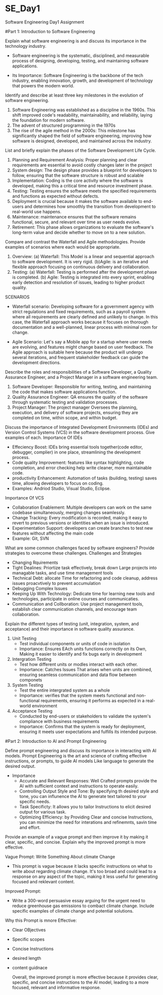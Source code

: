 # SE_Day1
Software Engineering Day1 Assignment

#Part 1: Introduction to Software Engineering

Explain what software engineering is and discuss its importance in the technology industry.
- Software engineering is the systematic, disciplined, and measurable process of designing, developing, testing, and maintaining software applications.

- Its Importance: Software Engineering is the backbone of the tech industry, enabling innovation, growth, and development of technology that powers the modern world.

Identify and describe at least three key milestones in the evolution of software engineering.
1. Software Engineering was established as a discipline in the 1960s. This shift improved code's readability, maintainability, and reliability, laying the foundation for modern software.  
2. The advent of structured programming in the 1970s
3. The rise of the agile method in the 2000s: This milestone has significantly shaped the field of software engineering, improving how software is designed, developed, and maintained across the industry.  

List and briefly explain the phases of the Software Development Life Cycle.
1. Planning and Requirement Analysis: Proper planning and clear requirements are essential to avoid costly changes later in the project
2. System design: The design phase provides a blueprint for developers to follow, ensuring that the software structure is robust and scalable
3. Implementation: Coding is the core activity where the software is developed, making this a critical time and resource investment phase.
4. Testing: Testing ensures the software meets the specified requirements and functions as expected without defects.
5. Deployment is crucial because it makes the software available to end-users and determines how smoothly the transition from development to real-world use happens.
6. Maintenance: maintenance ensures that the software remains functional, secure, and relevant over time as user needs evolve.
7. Retirement: This phase allows organizations to evaluate the software's long-term value and decide whether to move on to a new solution.

Compare and contrast the Waterfall and Agile methodologies. Provide examples of scenarios where each would be appropriate.

1. Overview: (a) Waterfall: This Model is a linear and sequential approach to software development. It is very rigid.   (b)Agile: is an iterative and flexible approach focusing on continuous delivery and collaboration.
2. Testing: (a) Waterfall: Testing is performed after the development phase is completed. (b) Agile: Testing is integrated into every sprint, enabling early detection and resolution of issues, leading to higher product quality.

 SCENARIOS 
- Waterfall scenario: Developing software for a government agency with strict regulations and fixed requirements, such as a payroll system where all requirements are clearly defined and unlikely to change. In this case, the Waterfall approach works because it focuses on thorough documentation and a well-planned, linear process with minimal room for change. 

- Agile Scenario: Let's say a Mobile app for a startup where user needs are evolving, and features might change based on user feedback. The Agile approach is suitable here because the product will undergo several iterations, and frequent stakeholder feedback can guide the development directions.
 
Describe the roles and responsibilities of a Software Developer, a Quality Assurance Engineer, and a Project Manager in a software engineering team.
1. Software Developer: Responsible for writing, testing, and maintaining the code that makes software applications function.
2. Quality Assurance Engineer: QA ensures the quality of the software through systematic testing and validation processes.
3. Project Manager: The project manager Oversees the planning, execution, and delivery of software projects, ensuring they are completed on time, within scope, and within budget.

Discuss the importance of Integrated Development Environments (IDEs) and Version Control Systems (VCS) in the software development process. Give examples of each.
Importance Of IDEs
- Effeciency Boost: IDEs bring essential tools together(code editor, debugger, complier) in one place, streamlining the development process.
- Code quality Improvement: features like syntax highlighting, code completion, and error checking help write cleaner, more maintainable code.
- productivity Enhancement: Automation of tasks (building, testing) saves time, allowing developers to focus on coding.
- Examples: Andriod Studio, Visual Studio, Eclipse.

Importance Of VCS 
- Collaboration Enablement: Multiple developers can work on the same codebase simultaneously, merging changes seamlessly.
- Change Tracking: Every modification is recorded, making it easy to revert to previous versions or identities when an issue is introduced.
- Experimentation Support: developers can create branches to test new features without affecting the main code
- Example: Git, SVN

What are some common challenges faced by software engineers? Provide strategies to overcome these challenges.
Challenges and Strategies 

- Changing Rquirements
- Tight Dealines: Priortize task effectively, break down Large projects into managable tasks, and use time management tools
- Technical Debt: allocate Time for refactoring and code cleanup, address issues proacvtively to prevent accumulation
- Debugging Complex Issues
- Keeping Up With Technology: Dedicate time for learning new tools and technologies, participate in online courses and communicaties. 
- Communication and Collboration: Use project management tools, establish clear communication channels, and encourage team collaboration.

Explain the different types of testing (unit, integration, system, and acceptance) and their importance in software quality assurance.
1. Unit Testing
   - Test individual components or units of code in isolation
   - Importance: Ensures EAch units functions correctly on its Own, Making it easier to identify and fix bugs early in development
2. Intergration Testing
   - Test how different units or modles interact with each other.
   - Importance: Catches Issues That arises when units are combined, ensuring seamless communication and data flow between componets
3. System Testing
   - Test the entire intergrated system as a whole
   - Importance: verifies that the system meets functional and non-functional requirements, ensuring it performs as expected in a real-world environment
4. Acceptance Testing
   - Conducted by end-users or stakeholders to validate the system's compliance with business requirements
   - Importance: Confirms that the system is ready for deployment, ensuring it meets user expectations and fulfills its intended purpose. 

#Part 2: Introduction to AI and Prompt Engineering


Define prompt engineering and discuss its importance in interacting with AI models.
 Prompt Engineering is the art and science of crafting effective instructions, or prompts, to guide AI models Like language to generate the desired output.

 - Importance
   * Accurate and Relevant Responses: Well Crafted prompts provide the AI with sufficient context and instructions to operate easily.
   * Controlling Output Style and Tone: By specifying th desired style and tone, you can influnence the AI to generate text tailored to your specific needs.
   * Task Specificty: It allows you to tailor Instructions to elicit desired output for various task.
   * Optimizing Efficiency: by Providing Clear and concise Instructions, you can minimize the need for interations and refinemnts, savin time and effort. 

Provide an example of a vague prompt and then improve it by making it clear, specific, and concise. Explain why the improved prompt is more effective.

Vague Prompt: 
Write Something About climate Change
- This prompt is vague because it lacks specific instructions on what to write about regarding climate change. It's too broad and could lead to a response on any aspect of the topic, making it less useful for generating focused and reklevant content.

Improved Prompt: 
- Write a 300-word persuasive essay arguing for the urgent need to reduce greenhouse gas emissions to combact climate change. Include specific examples of climate change and potential solutions.

Why this Prompt is mnore Effective: 
- Clear OBjectives
- Specific scopes
- Concise Instructions
- desired length
- content guidnace

  Overall, the improved prompt is more effective because it provides clear, specific, and concise instructions to the AI model, leading to a more focused, relevant and informative response.
